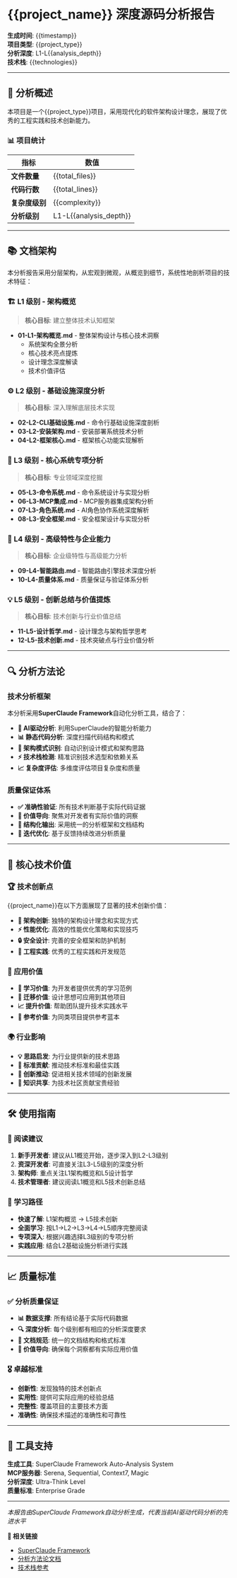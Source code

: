 # {{project_name}} 深度源码分析报告

**生成时间**: {{timestamp}}  
**项目类型**: {{project_type}}  
**分析深度**: L1-L{{analysis_depth}}  
**技术栈**: {{technologies}}  

---

## 🎯 分析概述

本项目是一个{{project_type}}项目，采用现代化的软件架构设计理念，展现了优秀的工程实践和技术创新能力。

### 📊 项目统计

| 指标 | 数值 |
|------|------|
| **文件数量** | {{total_files}} |
| **代码行数** | {{total_lines}} |
| **复杂度级别** | {{complexity}} |
| **分析级别** | L1-L{{analysis_depth}} |

---

## 📚 文档架构

本分析报告采用分层架构，从宏观到微观，从概览到细节，系统性地剖析项目的技术特征：

### 🏗️ L1 级别 - 架构概览
> **核心目标**: 建立整体技术认知框架

- **01-L1-架构概览.md** - 整体架构设计与核心技术洞察
  - 系统架构全景分析
  - 核心技术亮点提炼  
  - 设计理念深度解读
  - 技术价值评估

### ⚙️ L2 级别 - 基础设施深度分析  
> **核心目标**: 深入理解底层技术实现

- **02-L2-CLI基础设施.md** - 命令行基础设施深度剖析
- **03-L2-安装架构.md** - 安装部署系统技术分析
- **04-L2-框架核心.md** - 框架核心功能实现解析

### 🔧 L3 级别 - 核心系统专项分析
> **核心目标**: 专业领域深度挖掘

- **05-L3-命令系统.md** - 命令系统设计与实现分析
- **06-L3-MCP集成.md** - MCP服务器集成架构分析  
- **07-L3-角色系统.md** - AI角色协作系统深度解析
- **08-L3-安全框架.md** - 安全框架设计与实现分析

### 🚀 L4 级别 - 高级特性与企业能力
> **核心目标**: 企业级特性与高级能力分析

- **09-L4-智能路由.md** - 智能路由引擎技术深度分析
- **10-L4-质量体系.md** - 质量保证与验证体系分析

### 💡 L5 级别 - 创新总结与价值提炼
> **核心目标**: 技术创新与行业价值总结

- **11-L5-设计哲学.md** - 设计理念与架构哲学思考
- **12-L5-技术创新.md** - 技术突破点与行业价值分析

---

## 🔍 分析方法论

### 技术分析框架
本分析采用**SuperClaude Framework**自动化分析工具，结合了：

- **🤖 AI驱动分析**: 利用SuperClaude的智能分析能力
- **📊 静态代码分析**: 深度扫描代码结构和模式
- **🎯 架构模式识别**: 自动识别设计模式和架构思路
- **⚡ 技术栈检测**: 精准识别技术选型和依赖关系
- **📈 复杂度评估**: 多维度评估项目复杂度和质量

### 质量保证体系
- **✅ 准确性验证**: 所有技术判断基于实际代码证据
- **🎯 价值导向**: 聚焦对开发者有实际价值的洞察
- **📝 结构化输出**: 采用统一的分析框架和文档结构
- **🔄 迭代优化**: 基于反馈持续改进分析质量

---

## 💎 核心技术价值

### 🏆 技术创新点
{{project_name}}在以下方面展现了显著的技术创新价值：

- **🎨 架构创新**: 独特的架构设计理念和实现方式
- **⚡ 性能优化**: 高效的性能优化策略和实现技巧
- **🔒 安全设计**: 完善的安全框架和防护机制
- **🔧 工程实践**: 优秀的工程实践和开发规范

### 🎯 应用价值
- **📖 学习价值**: 为开发者提供优秀的学习范例
- **🔄 迁移价值**: 设计思想可应用到其他项目
- **📈 提升价值**: 帮助团队提升技术实践水平
- **🌟 参考价值**: 为同类项目提供参考蓝本

### 🌍 行业影响
- **💡 思路启发**: 为行业提供新的技术思路
- **📏 标准贡献**: 推动技术标准和最佳实践
- **🚀 创新推动**: 促进相关技术领域的创新发展
- **🤝 知识共享**: 为技术社区贡献宝贵经验

---

## 🛠️ 使用指南

### 📖 阅读建议
1. **新手开发者**: 建议从L1概览开始，逐步深入到L2-L3级别
2. **资深开发者**: 可直接关注L3-L5级别的深度分析
3. **架构师**: 重点关注L1架构概览和L5设计哲学
4. **技术管理者**: 建议阅读L1概览和L5技术创新总结

### 🎯 学习路径
- **快速了解**: L1架构概览 → L5技术创新
- **全面学习**: 按L1→L2→L3→L4→L5顺序完整阅读  
- **专项深入**: 根据兴趣选择L3级别的专项分析
- **实践应用**: 结合L2基础设施分析进行实践

---

## 📈 质量标准

### ✅ 分析质量保证
- **📊 数据支撑**: 所有结论基于实际代码数据
- **🔍 深度分析**: 每个级别都有相应的分析深度要求
- **📝 文档规范**: 统一的文档结构和格式标准
- **🎯 价值导向**: 确保每个洞察都有实际应用价值

### 🎖️ 卓越标准
- **创新性**: 发现独特的技术创新点
- **实用性**: 提供可实际应用的经验总结  
- **完整性**: 覆盖项目的主要技术方面
- **准确性**: 确保技术描述的准确性和可靠性

---

## 🤖 工具支持

**生成工具**: SuperClaude Framework Auto-Analysis System  
**MCP服务器**: Serena, Sequential, Context7, Magic  
**分析深度**: Ultra-Think Level  
**质量标准**: Enterprise Grade  

---

*本报告由SuperClaude Framework自动分析生成，代表当前AI驱动代码分析的先进水平*

**🔗 相关链接**  
- [SuperClaude Framework](https://github.com/superclaudeai/framework)
- [分析方法论文档](./docs/methodology.md)  
- [技术栈参考](./docs/tech-stack.md)